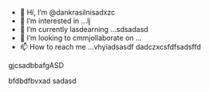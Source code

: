 - 👋 Hi, I’m @dankrasilnisadxzc
- 👀 I’m interested in ...lj
- 🌱 I’m currently lasdearning ...sdsadasd
- 💞️ I’m looking to cmmjollaborate on ...
- 📫 How to reach me ...vhyiadsasdf
dadczxcsfdfsadsffd
<!---bvcfqw21пsdkj.
--->gjcsadbbafgASD
bfdbdfbvxad
sadasd
